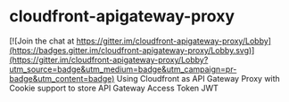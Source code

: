 # cloudfront-apigateway-proxy

[![Join the chat at https://gitter.im/cloudfront-apigateway-proxy/Lobby](https://badges.gitter.im/cloudfront-apigateway-proxy/Lobby.svg)](https://gitter.im/cloudfront-apigateway-proxy/Lobby?utm_source=badge&utm_medium=badge&utm_campaign=pr-badge&utm_content=badge)
Using Cloudfront as API Gateway Proxy with Cookie support to store API Gateway Access Token JWT

